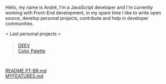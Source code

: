 Hello, my name is André, I'm a JavaScript developer and I'm currently working with Front-End development, in my spare time I like to write open source, develop personal projects, contribute and help in developer communities.

⭐ Last personal projects ⭐  <br/> 
> [DEEV](https://deev.ml)<br/> 
> [Color Palette](https://palettes.andev.ml) 
<br/>

[README PT-BR.md](https://github.com/andremalveira/andremalveira/blob/main/README.md)<br/>
[MYFEATURES.md](https://github.com/andremalveira/andremalveira/blob/main/MYFEATURES.md)
